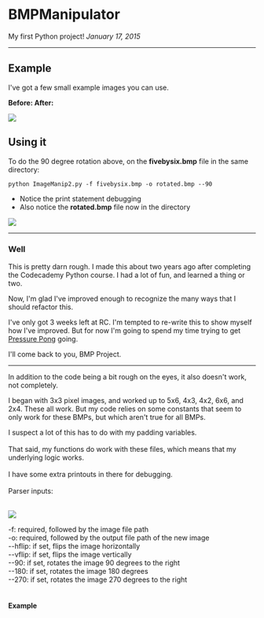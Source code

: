 # BMPManipulator
My first Python project!
*January 17, 2015*

----

## Example

I've got a few small example images you can use.

**Before:                                       After:**

<img src=http://i.imgur.com/CatMypQ.png>


## Using it

To do the 90 degree rotation above, on the **fivebysix.bmp** file in the same directory:

```
python ImageManip2.py -f fivebysix.bmp -o rotated.bmp --90
```

- Notice the print statement debugging
- Also notice the **rotated.bmp** file now in the directory

<img src=http://i.imgur.com/LogwFBy.png>

----

### Well

This is pretty darn rough. I made this about two years ago after completing the Codecademy Python course. I had a lot of fun, and learned a thing or two.

Now, I'm glad I've improved enough to recognize the many ways that I should refactor this.

I've only got 3 weeks left at RC. I'm tempted to re-write this to show myself how I've improved. But for now I'm going to spend my time trying to get [Pressure Pong](https://github.com/reeddunkle/pressure_pong) going.

I'll come back to you, BMP Project.

----





In addition to the code being a bit rough on the eyes, it also doesn't work, not completely.








I began with 3x3 pixel images, and worked up to 5x6, 4x3, 4x2, 6x6, and 2x4. These all work. But my code relies on some constants that seem to only work for these BMPs, but which aren't true for all BMPs.

I suspect a lot of this has to do with my padding variables. <br />
 <br />
That said, my functions do work with these files, which means that my underlying logic works. <br />
 <br />
I have some extra printouts in there for debugging. <br />
 <br />
Parser inputs: <br />
 <br />
 
 <img src=http://i.imgur.com/ViD0gb9.png>
 
-f: required, followed by the image file path <br />
-o: required, followed by the output file path of the new image <br />
--hflip: if set, flips the image horizontally <br />
--vflip: if set, flips the image vertically <br />
--90: if set, rotates the image 90 degrees to the right <br />
--180: if set, rotates the image 180 degrees <br />
--270: if set, rotates the image 270 degrees to the right <br />
 <br />

#### Example



